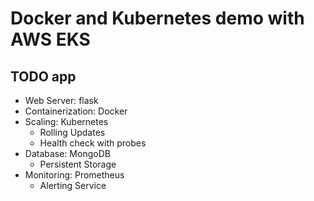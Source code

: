 # Docker and Kubernetes demo with AWS EKS

## TODO app

- Web Server: flask
- Containerization: Docker
- Scaling: Kubernetes
  - Rolling Updates
  - Health check with probes
- Database: MongoDB
  - Persistent Storage
 - Monitoring: Prometheus
     - Alerting Service
